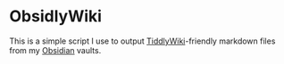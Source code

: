 # ObsidlyWiki

This is a simple script I use to output [TiddlyWiki][]-friendly markdown files
from my [Obsidian][] vaults.

[TiddlyWiki]: https://www.tiddlywiki.com
[Obsidian]: https://www.obsidian.md
